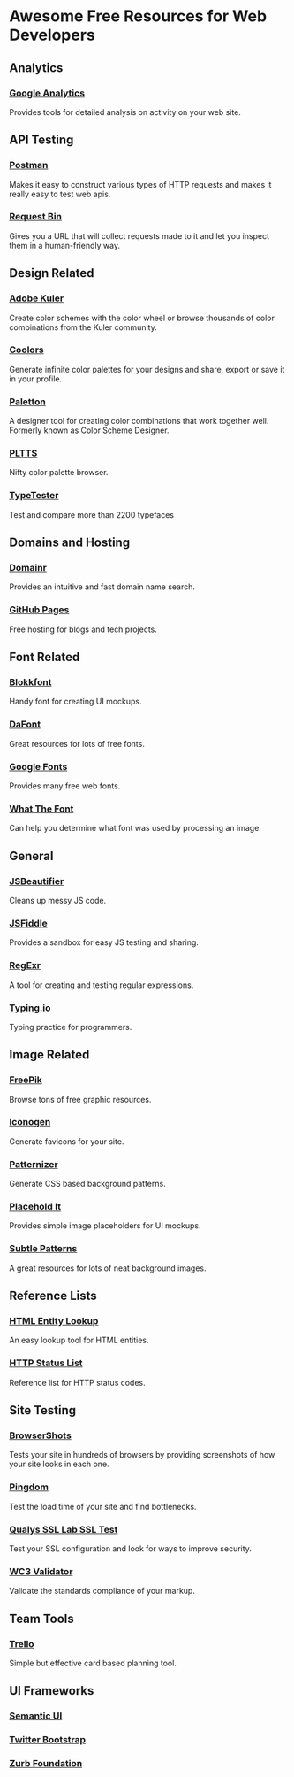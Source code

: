 # Awesome Free Resources for Web Developers

## Analytics

### [Google Analytics](https://www.google.com/analytics)

Provides tools for detailed analysis on activity on your web site.

## API Testing

### [Postman](https://chrome.google.com/webstore/detail/postman-rest-client/fdmmgilgnpjigdojojpjoooidkmcomcm?hl=en)

Makes it easy to construct various types of HTTP requests and makes it really easy to test web apis.

### [Request Bin](http://requestb.in/)

Gives you a URL that will collect requests made to it and let you inspect them in a human-friendly way.

## Design Related

### [Adobe Kuler](https://color.adobe.com/create/color-wheel/)

Create color schemes with the color wheel or browse thousands of color combinations from the Kuler community.

### [Coolors](http://coolors.co/)

Generate infinite color palettes for your designs and share, export or save it in your profile.

### [Paletton](http://paletton.com/)

A designer tool for creating color combinations that work together well. Formerly known as Color Scheme Designer.

### [PLTTS](http://pltts.me/)

Nifty color palette browser.

### [TypeTester](http://www.typetester.org/)

Test and compare more than 2200 typefaces

## Domains and Hosting

### [Domainr](https://domainr.com/)

Provides an intuitive and fast domain name search.

### [GitHub Pages](https://pages.github.com/)

Free hosting for blogs and tech projects.

## Font Related

### [Blokkfont](http://blokkfont.com/)

Handy font for creating UI mockups.

### [DaFont](http://www.dafont.com/)

Great resources for lots of free fonts.

### [Google Fonts](https://www.google.com/fonts)

Provides many free web fonts.

### [What The Font](http://www.myfonts.com/WhatTheFont/)

Can help you determine what font was used by processing an image.

## General

### [JSBeautifier](http://jsbeautifier.org/)

Cleans up messy JS code.

### [JSFiddle](http://jsfiddle.net/)

Provides a sandbox for easy JS testing and sharing.

### [RegExr](http://gskinner.com/RegExr/)

A tool for creating and testing regular expressions.

### [Typing.io](https://typing.io/)

Typing practice for programmers.

## Image Related

### [FreePik](http://www.freepik.com/)

Browse tons of free graphic resources.

### [Iconogen](http://iconogen.com/)

Generate favicons for your site.

### [Patternizer](http://patternizer.com/)

Generate CSS based background patterns.

### [Placehold It](http://placehold.it/)

Provides simple image placeholders for UI mockups.

### [Subtle Patterns](http://subtlepatterns.com/)

A great resources for lots of neat background images.

## Reference Lists

### [HTML Entity Lookup](http://entity-lookup.leftlogic.com/)

An easy lookup tool for HTML entities.

### [HTTP Status List](http://httpstatus.es/)

Reference list for HTTP status codes.

## Site Testing

### [BrowserShots](http://browsershots.org/)

Tests your site in hundreds of browsers by providing screenshots of how your site looks in each one.

### [Pingdom](http://tools.pingdom.com/)

Test the load time of your site and find bottlenecks.

### [Qualys SSL Lab SSL Test](https://www.ssllabs.com/ssltest/)

Test your SSL configuration and look for ways to improve security.

### [WC3 Validator](http://validator.w3.org/)

Validate the standards compliance of your markup.

## Team Tools

### [Trello](https://trello.com/cturner80/recommend)

Simple but effective card based planning tool.

## UI Frameworks

### [Semantic UI](http://semantic-ui.com/)

### [Twitter Bootstrap](http://getbootstrap.com/)

### [Zurb Foundation](http://foundation.zurb.com/)
